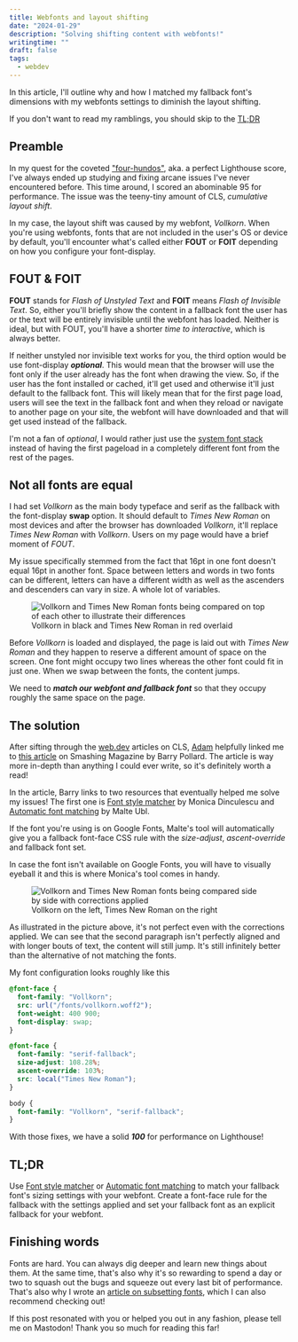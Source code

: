 ```yaml
---
title: Webfonts and layout shifting
date: "2024-01-29"
description: "Solving shifting content with webfonts!"
writingtime: ""
draft: false
tags:
  - webdev
---
```


In this article, I'll outline why and how I matched my fallback font's dimensions with my webfonts settings to diminish the layout shifting.

If you don't want to read my ramblings, you should skip to the [TL;DR](#tl;dr)

## Preamble

In my quest for the coveted ["four-hundos"](https://www.11ty.dev/speedlify/), aka. a perfect Lighthouse score, I've always ended up studying and fixing arcane issues I've never encountered before. This time around, I scored an abominable 95 for performance. The issue was the teeny-tiny amount of CLS, _cumulative layout shift_.

In my case, the layout shift was caused by my webfont, _Vollkorn_. When you're using webfonts, fonts that are not included in the user's OS or device by default, you'll encounter what's called either __FOUT__ or __FOIT__ depending on how you configure your font-display.

## FOUT & FOIT

__FOUT__ stands for _Flash of Unstyled Text_ and __FOIT__ means _Flash of Invisible Text_. So, either you'll briefly show the content in a fallback font the user has or the text will be entirely invisible until the webfont has loaded. Neither is ideal, but with FOUT, you'll have a shorter _time to interactive_, which is always better.

If neither unstyled nor invisible text works for you, the third option would be use font-display ___optional___. This would mean that the browser will use the font only if the user already has the font when drawing the view. So, if the user has the font installed or cached, it'll get used and otherwise it'll just default to the fallback font. This will likely mean that for the first page load, users will see the text in the fallback font and when they reload or navigate to another page on your site, the webfont will have downloaded and that will get used instead of the fallback. 

I'm not a fan of _optional_, I would rather just use the [system font stack](https://modernfontstacks.com) instead of having the first pageload in a completely different font from the rest of the pages.

## Not all fonts are equal

I had set _Vollkorn_ as the main body typeface and serif as the fallback with the font-display __swap__ option. It should default to _Times New Roman_ on most devices and after the browser has downloaded _Vollkorn_, it'll replace _Times New Roman_ with _Vollkorn_. Users on my page would have a brief moment of _FOUT_.

My issue specifically stemmed from the fact that 16pt in one font doesn't equal 16pt in another font. Space between letters and words in two fonts can be different, letters can have a different width as well as the ascenders and descenders can vary in size. A whole lot of variables.

<figure>
  <img src="/assets/images/articles/2024/font overlap.jpg" alt="Vollkorn and Times New Roman fonts being compared on top of each other to illustrate their differences" title="Vollkorn and Times New Roman fonts being compared on top of each other to illustrate their differences" />
  <figcaption>Vollkorn in black and Times New Roman in red overlaid</figcaption>
</figure>

Before _Vollkorn_ is loaded and displayed, the page is laid out with _Times New Roman_ and they happen to reserve a different amount of space on the screen. One font might occupy two lines whereas the other font could fit in just one. When we swap between the fonts, the content jumps. 

We need to ___match our webfont and fallback font___ so that they occupy roughly the same space on the page. 

## The solution
After sifting through the [web.dev](https://web.dev/articles/optimize-cls) articles on CLS, [Adam](https://adam.omg.lol) helpfully linked me to [this article](https://www.smashingmagazine.com/2021/05/reduce-font-loading-impact-css-descriptors/) on Smashing Magazine by Barry Pollard. The article is way more in-depth than anything I could ever write, so it's definitely worth a read!

In the article, Barry links to two resources that eventually helped me solve my issues! The first one is [Font style matcher](https://meowni.ca/font-style-matcher/) by Monica Dinculescu and [Automatic font matching](https://deploy-preview-15--upbeat-shirley-608546.netlify.app/perfect-ish-font-fallback/?font=Vollkorn) by Malte Ubl.

If the font you're using is on Google Fonts, Malte's tool will automatically give you a fallback font-face CSS rule with the _size-adjust_, _ascent-override_ and fallback font set.

In case the font isn't available on Google Fonts, you will have to visually eyeball it and this is where Monica's tool comes in handy.

<figure>
  <img src="/assets/images/articles/2024/fontcomparison.jpg" alt="Vollkorn and Times New Roman fonts being compared side by side with corrections applied" title="Vollkorn and Times New Roman fonts being compared side by side with corrections applied" />
  <figcaption>Vollkorn on the left, Times New Roman on the right</figcaption>
</figure>

As illustrated in the picture above, it's not perfect even with the corrections applied. We can see that the second paragraph isn't perfectly aligned and with longer bouts of text, the content will still jump. It's still infinitely better than the alternative of not matching the fonts.

My font configuration looks roughly like this
```css
@font-face {
  font-family: "Vollkorn";
  src: url("/fonts/vollkorn.woff2");
  font-weight: 400 900;
  font-display: swap;
}

@font-face {
  font-family: "serif-fallback";
  size-adjust: 108.28%;
  ascent-override: 103%;
  src: local("Times New Roman");
}

body {
  font-family: "Vollkorn", "serif-fallback";
}
```

With those fixes, we have a solid ___100___ for performance on Lighthouse!

## TL;DR

Use [Font style matcher](https://meowni.ca/font-style-matcher/) or [Automatic font matching](https://deploy-preview-15--upbeat-shirley-608546.netlify.app/perfect-ish-font-fallback/?font=Vollkorn) to match your fallback font's sizing settings with your webfont. Create a font-face rule for the fallback with the settings applied and set your fallback font as an explicit fallback for your webfont.

## Finishing words

Fonts are hard. You can always dig deeper and learn new things about them. At the same time, that's also why it's so rewarding to spend a day or two to squash out the bugs and squeeze out every last bit of performance. That's also why I wrote an [article on subsetting fonts](https://httpster.io/article/subset-fonts-with-python-3-and-fonttools/), which I can also recommend checking out!

If this post resonated with you or helped you out in any fashion, please tell me on Mastodon! Thank you so much for reading this far!

